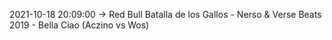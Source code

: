 2021-10-18 20:09:00 -> Red Bull Batalla de los Gallos - Nerso & Verse Beats 2019 - Bella Ciao (Aczino vs Wos)
